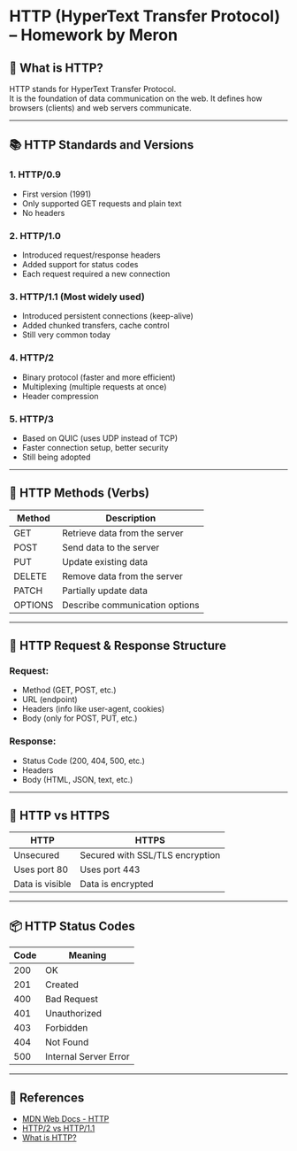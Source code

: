 # HTTP (HyperText Transfer Protocol) – Homework by Meron

## 📘 What is HTTP?

HTTP stands for HyperText Transfer Protocol.  
It is the foundation of data communication on the web. It defines how browsers (clients) and web servers communicate.

---

## 📚 HTTP Standards and Versions

### 1. HTTP/0.9
- First version (1991)
- Only supported GET requests and plain text
- No headers

### 2. HTTP/1.0
- Introduced request/response headers
- Added support for status codes
- Each request required a new connection

### 3. HTTP/1.1 (Most widely used)
- Introduced persistent connections (keep-alive)
- Added chunked transfers, cache control
- Still very common today

### 4. HTTP/2
- Binary protocol (faster and more efficient)
- Multiplexing (multiple requests at once)
- Header compression

### 5. HTTP/3
- Based on QUIC (uses UDP instead of TCP)
- Faster connection setup, better security
- Still being adopted

---

## 🔧 HTTP Methods (Verbs)

| Method  | Description                   |
|---------|-------------------------------|
| GET     | Retrieve data from the server |
| POST    | Send data to the server       |
| PUT     | Update existing data          |
| DELETE  | Remove data from the server   |
| PATCH   | Partially update data         |
| OPTIONS | Describe communication options|

---

## 🔁 HTTP Request & Response Structure

### Request:
- Method (GET, POST, etc.)
- URL (endpoint)
- Headers (info like user-agent, cookies)
- Body (only for POST, PUT, etc.)

### Response:
- Status Code (200, 404, 500, etc.)
- Headers
- Body (HTML, JSON, text, etc.)

---

## 🔐 HTTP vs HTTPS

| HTTP      | HTTPS                          |
|-----------|--------------------------------|
| Unsecured | Secured with SSL/TLS encryption |
| Uses port 80 | Uses port 443                 |
| Data is visible | Data is encrypted         |

---

## 📦 HTTP Status Codes

| Code | Meaning              |
|------|----------------------|
| 200  | OK                   |
| 201  | Created              |
| 400  | Bad Request          |
| 401  | Unauthorized         |
| 403  | Forbidden            |
| 404  | Not Found            |
| 500  | Internal Server Error|

---

## 📎 References
- [MDN Web Docs - HTTP](https://developer.mozilla.org/en-US/docs/Web/HTTP)
- [HTTP/2 vs HTTP/1.1](https://www.cloudflare.com/learning/performance/http2/)
- [What is HTTP?](https://www.w3schools.com/whatis/whatis_http.asp)
